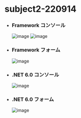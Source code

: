 # subject2-220914

- ### Framework コンソール
  ![image](https://user-images.githubusercontent.com/1501327/190078315-6a87b50d-fcc8-423e-9e7e-070db43f489c.png)
  ![image](https://user-images.githubusercontent.com/1501327/190080569-6b6b7437-f94d-408e-b4e5-33023a333c58.png)


- ### Framework フォーム
  ![image](https://user-images.githubusercontent.com/1501327/190078721-2486b334-ef46-43ae-98e0-0e30c87a63ce.png)

- ### .NET 6.0 コンソール
   ![image](https://user-images.githubusercontent.com/1501327/190079233-f8251cb9-9c38-487c-b9a5-52f290f7be81.png)

- ### .NET 6.0 フォーム
  ![image](https://user-images.githubusercontent.com/1501327/190080020-168801f5-863d-45e1-8228-304cced5691d.png)
 
